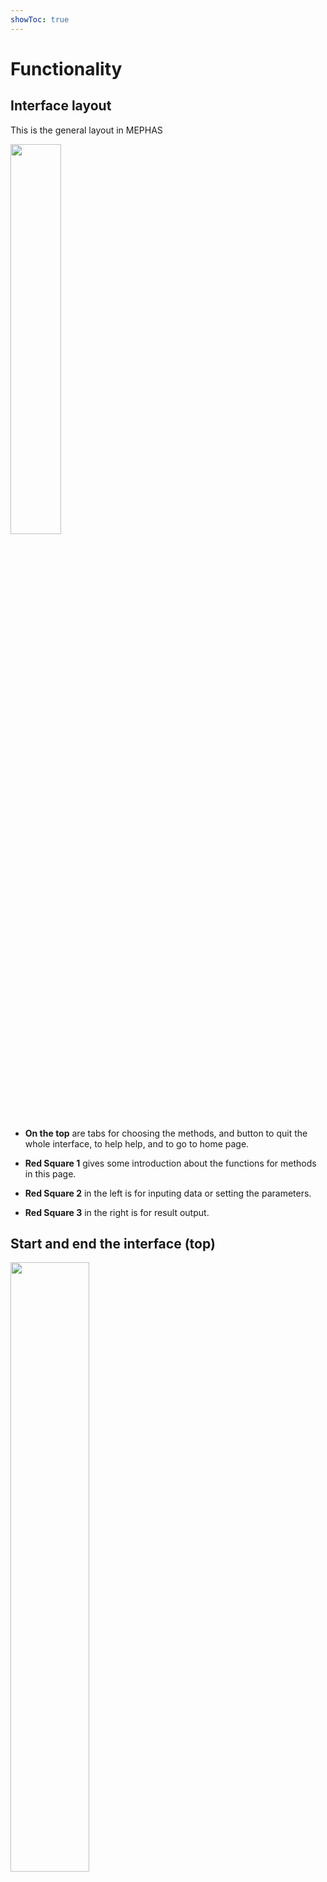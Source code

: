 ```yaml
---
showToc: true
---
```


# Functionality

## Interface layout

This is the general layout in MEPHAS

<img src="/images/layout.png" width="40%">

- **On the top** are tabs for choosing the methods, and button to quit the whole interface, to help help, and to go to home page.

- **Red Square 1** gives some introduction about the functions for methods in this page.

- **Red Square 2** in the left is for inputing data or setting the parameters.

- **Red Square 3** in the right is for result output.

## Start and end the interface (top)

<img src="/images/head.png" width="50%">

- **Stop and Quit** is to end the interface. If the interface page is not closed automatically, users need to close by clicking the browser's closing button. 

- **Tutorial and Help** will open this help page.

- **Open Homepage** will open the link to MEPHAS home page.

## Input: prepare the data and set the parameters (red square 2 in the left)

### Input data name

<img src="/images/name.png" width="50%">

- One line is for one name

- Missing name may cause some error in the result

*GIF example*

<img src="/images/name.gif" width="70%">

### Input data manually

<img src="/images/inputm.png" width="50%">

- Values are separated by , ; space tab, although space and tab are not recommended to use.

- Data can be paste from CSV file.

- Missing value can be input as NA or space, although space is not recommended.

- The input box's size is changeable. 

- Check the data in the left output.

### Upload CSV/TXT data

<img src="/images/inputcsv.png" width="50%">

- Click **Browse...** to open folder.

- **Show 1st row as column names?**: Yes, when first row in the data are the names. 

- **Use 1st column as row names? (No duplicates)**: Yes, when first column is ID or row names.

- When data is TXT file, please choose the correct separator. 

### Create RxC contingency table

- Step 1: replace row names and column names

- Step 2: input enough values manually to fill the table in row order

- Do not input missing values

<img src="/images/rc1.png" width="50%">

Finally, we can get a valid contingency table, with sum in the row and column.

<img src="/images/rc2.png" width="70%">

### Settings parameters using the widgets

#### Number input box

<img src="/images/winputnum.png" width="50%">

This box is used to input the numeric values and provides two ways to input the values:

- input values directly

- use the up/down button in the right

*GIF example*

<img src="/images/winputnum.gif" width="70%">

#### Numeric input bar

<img src="/images/wbar.png" width="50%">

Adjust the bar left or right to change to values.

#### Yes/No check

<img src="/images/wcheck.png" width="50%">

Click to tick or untick to choose yes or no.

#### Choice button

<img src="/images/wchoose.png" width="50%">

Click the button to change the choice.

#### Single choice box

<img src="/images/wsinglechoose.png" width="50%">

This box only allows to choose one item from the list.

#### Multiple choice box

<img src="/images/wmulchoose.png" width="50%">

This box allows to choose more than one item from the list.

- Click to input items

- Enter/Backspace on the keyboard can also control the choice 

*GIF example*

<img src="/images/wmulchoose.gif" width="50%">

### Change the type of variables (in advanced methods)

<img src="/images/c.png" width="50%">

#### Change numeric variable into categorical variable

Choose variable from the list

<img src="/images/cntoc.png" width="50%">

We can see that in the categorical variable information list, "Birthweight" became the categorical variable compulsively

<img src="/images/cntocres.png" width="50%">

#### Change categorical variable into numeric variable

Choose variable from the list

<img src="/images/ccton.png" width="50%">

We can see that in the numeric variable information list,  "Age.group" became the numeric variable compulsively

<img src="/images/cntocres.png" width="50%">

#### Change the reference level of categorical variables

Before the change, the reference levels of "Age" and "Age.group" are "2" and "a".

<img src="/images/cref1.png" width="50%">

We choose some categorical variables, and input the desired reference level. One line is for one input.

<img src="/images/crefc.png" width="50%">

After the change, the reference levels of "Age" and "Age.group" are "2" and "a".

<img src="/images/cref2.png" width="50%">


### Output: statistical tables and plots

#### Tables

<img src="/images/table.png" width="50%">

- The buttons in the left-top are for downloading table. When download the table, users need to give a new name to the file.

- The box in the  right-top is for searching the value.

#### Plots

Right click can save the plot as image

<img src="/images/plot.png" width="50%">





